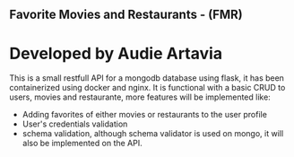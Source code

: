 ## Favorite Movies and Restaurants - (FMR)
# Developed by Audie Artavia

This is a small restfull API for a mongodb database using flask, it has been containerized using docker and nginx.
It is functional with a basic CRUD to users, movies and restaurante, more features will be implemented like:
 - Adding favorites of either movies or restaurants to the user profile
 - User's credentials validation
 - schema validation, although schema validator is used on mongo, it will also be implemented on the API.
